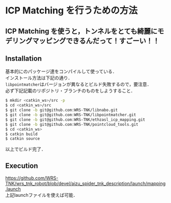 # ICP Matching を行うための方法
ICP Matching を使うと，トンネルをとても綺麗にモデリングマッピングできるんだって！すごーい！！
---
## Installation
基本的に[]()のパッケージ達をコンパイルして使っている．  
インストール方法は下記の通り．  
`libpointmatcher`はバージョンが異なるとビルド失敗するので，要注意．  
必ず下記記載のリポジトリ・ブランチのものをしようすること．

```bash
$ mkdir <catkin_ws>/src -p
$ cd <catkin_ws>/src
$ git clone -b git@github.com:WRS-TNK/libnabo.git
$ git clone -b git@github.com:WRS-TNK/libpointmatcher.git
$ git clone -b git@github.com:WRS-TNK/ethzasl_icp_mapping.git
$ git clone -b git@github.com:WRS-TNK/pointcloud_tools.git
$ cd <catkin_ws>
$ catkin build
$ catkin source
```

以上でビルド完了．


## Execution
https://github.com/WRS-TNK/wrs_tnk_robot/blob/devel/aizu_spider_tnk_description/launch/mapping.launch  
上記launchファイルを使えば可能．
